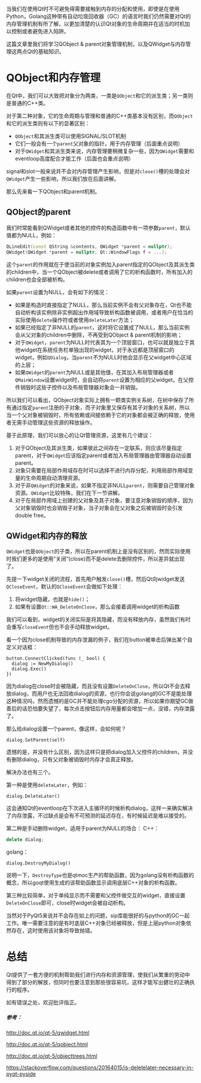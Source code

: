 当我们在使用Qt时不可避免得需要接触到内存的分配和使用，即使是在使用Python，Golang这种带有自动垃圾回收器（GC）的语言时我们仍然需要对Qt的内存管理机制有所了解，以更加清楚的认识Qt对象的生命周期并在适当的时机加以控制或者避免进入陷阱。

这篇文章里我们将学习QObject & parent对象管理机制，以及QWidget与内存管理这两点Qt的基础知识。

# QObject和内存管理
在Qt中，我们可以大致把对象分为两类，一类是`QObject`和它的派生类；另一类则是普通的C++类。

对于第二种对象，它的生命周期与管理和普通的C++类基本没有区别，而`QObject`和它的派生类则有以下的显著区别：
- `QObject`和其派生类可以使用SIGNAL/SLOT机制
- 它们一般会有一个`parent`父对象的指针，用于内存管理（后面重点说明）
- 对于`QWidget`和其派生类来说，内存管理要稍微复杂一些，因为`QWidget`需要和eventloop高度配合才能工作（后面也会重点说明）

signal和slot一般来说并不会对内存管理产生影响，但是对`close()`槽的处理会对`QWidget`产生一些影响，所以我们放在后面讲解。

那么先来看一下QObject和parent机制。

## QObject的parent
我们时常能看到QWidget或者其他的控件的构造函数中有一项参数`parent`，默认值都为NULL，例如：
```C++
QLineEdit(const QString &contents, QWidget *parent = nullptr);
QWidget(QWidget *parent = nullptr, Qt::WindowFlags f = ...);
```
这个`parent`的作用就在于使当前的对象实例加入parent指定的QObject及其派生类的children中，当一个QObject被delete或者调用了它的析构函数时，所有加入的children也会全部被析构。

如果`parent`设置为NULL，会有如下的情况：
- 如果是构造时直接指定了NULL，那么当前实例不会有父对象存在，Qt也不能自动析构该实例除非实例超出作用域导致析构函数被调用，或者用户在恰当的实际使用`delete`操作符或者使用`deleteLater`方法；
- 如果已经指定了非NULL的`parent`，这时将它设置成了NULL，那么当前实例会从父对象的children中删除，不再受到QObject & parent机制的影响；
- 对于`QWidget`，`parent`为NULL时代表其为一个顶层窗口，也可以就是独立于其他widget在系统任务栏单独出现的widget，对于永远都是顶层窗口的widget，例如`QDialog`，当`parent`不为NULL时他会显示在父widget中心区域的上层；
- 如果`QWidget`的`parent`为NULL或是其他值，在其加入布局管理器或者`QMainWindow`设置widget时，会自动将`parent`设置为相应的父widget，在父控件销毁时这些子控件以及布局管理器对象会一并销毁。

所以我们可以看出，QObject对象实际上拥有一颗类实例关系树，在树中保存了所有通过指定`parent`注册的子对象，而子对象里又保存有其子对象的关系树，所以当一个父对象被销毁时，所有依赖或间接依赖于它的对象都会被正确的释放，使用者无需手动管理这些资源的释放操作。

基于此原理，我们可以放心的让Qt管理资源，这里有几个建议：
1.  对于QObject及其派生类，如果彼此之间存在一定联系，则应该尽量指定parent，对于`QWidget`应该指定parent或者加入布局管理器由管理器自动设置parent。
2.  对象只需要在局部作用域存在时可以选择不进行内存分配，利用局部作用域变量的生命周期自动清理资源。
3.  对于非`QWidget`的对象来说，如果不指定非NULL`parent`，则需要自己管理对象资源。`QWidget`比较特殊，我们在下一节讲解。
4.  对于在局部作用域上创建的父对象及其子对象，要注意对象销毁的顺序，因为父对象销毁时也会销毁子对象，当子对象会在父对象之后被销毁时会引发double free。

## QWidget和内存的释放
`QWidget`也是`QObject`的子类，所以在parent机制上是没有区别的，然而实际使用时我们更多的是使用“关闭”(close)而不是delete去删除控件，所以差异就出现了。

先提一下widget关闭的流程，首先用户触发`close()`槽，然后Qt向widget发送`QCloseEvent`，默认的`QCloseEvent`会做如下处理：
1.  将widget隐藏，也就是`hide()`；
2.  如果有设置`Qt::WA_DeleteOnClose`，那么会接着调用widget的析构函数

我们可以看到，widget的关闭实际是将其隐藏，而没有释放内存，虽然我们有时会重写`closeEvent`但也不会手动释放widget。

看一个因为close机制导致的内存泄漏的例子，我们在button被单击后弹出某个自定义对话框：
```golang
button.ConnectClicked(func (_ bool) {
  dialog := NewMyDialog()
  dialog.Exec()
})
```
因为dialog在close时会被隐藏，而且没有设置`DeleteOnClose`，所以Qt不会去释放dialog，而用户也无法回收dialog的资源，也行你会说golang的GC不是能处理这种情况吗，然而遗憾的是GC并不能处理cgo分配的资源，所以如果你期望GC做善后的话恐怕要失望了，每次点击按钮后内存用量都会增加一点，没错，内存泄露了。

那么给dialog设置一个parent，像这样，会如何呢？
```golang
dialog.SetParent(self)
```
遗憾的是，并没有什么区别，因为这样只是把dialog加入父控件的children，并没有删除dialog，只有父对象被销毁时内存才会真正释放。

解决办法也有三个。

第一种是使用`deleteLater`，例如：
```golang
dialog.DeleteLater()
```
这会通知Qt的eventloop在下次进入主循环的时候析构dialog，这样一来确实解决了内存泄露，不过缺点是会有不可预测的延迟存在，有时候延迟是难以接受的。

第二种是手动删除widget，适用于parent为NULL的场合：
C++：
```C++
delete dialog;
```
golang：
```golang
dialog.DestroyMyDialog()
```
说明一下，`DestroyType`也是qtmoc生产的帮助函数，因为golang没有析构函数的概念，所以goqt使用生成的该帮助函数显示调用底层C++对象的析构函数。

第三种比较简单，对于单纯显示而不需要和父控件做交互的widget，直接设置`DeleteOnClose`即可，close时widget会被自动析构。

当然对于PyQt5来说并不会存在如上的问题，sip库能很好的与python的GC一起工作。唯一需要注意的是有时底层C++对象已经被释放，但是上层python对象依然存在，这时使用该对象将导致抛错。

# 总结
Qt提供了一套方便的机制帮助我们进行内存和资源管理，使我们从繁重的劳动中得到了部分的解放，但同时也要注意到那些很容易坑，这样才能写出健壮的正确执行的程序。

如有错误之处，欢迎批评指正。

##### 参考：
http://doc.qt.io/qt-5/qwidget.html

http://doc.qt.io/qt-5/qobject.html

http://doc.qt.io/qt-5/objecttrees.html

https://stackoverflow.com/questions/20164015/is-deletelater-necessary-in-pyqt-pyside
